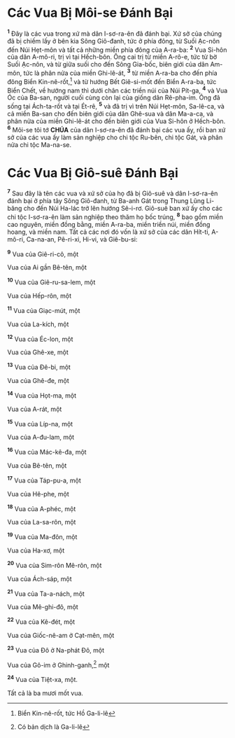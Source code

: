 # Các Vua Bị Môi-se Đánh Bại

<sup><b>1</b></sup> Đây là các vua trong xứ mà dân I-sơ-ra-ên đã đánh bại. Xứ sở của chúng đã bị chiếm lấy ở bên kia Sông Giô-đanh, tức ở phía đông, từ Suối Ạc-nôn đến Núi Hẹt-môn và tất cả những miền phía đông của A-ra-ba: <sup><b>2</b></sup> Vua Si-hôn của dân A-mô-ri, trị vì tại Hếch-bôn. Ông cai trị từ miền A-rô-e, tức từ bờ Suối Ạc-nôn, và từ giữa suối cho đến Sông Gia-bốc, biên giới của dân Am-môn, tức là phân nửa của miền Ghi-lê-át, <sup><b>3</b></sup> từ miền A-ra-ba cho đến phía đông Biển Kin-nê-rốt,[^1-c2143602-1542-44da-9f14-a97030c82ee5] và từ hướng Bết Giê-si-mốt đến Biển A-ra-ba, tức Biển Chết, về hướng nam thì dưới chân các triền núi của Núi Pít-ga, <sup><b>4</b></sup> và Vua Óc của Ba-san, người cuối cùng còn lại của giống dân Rê-pha-im. Ông đã sống tại Ách-ta-rốt và tại Ét-rê, <sup><b>5</b></sup> và đã trị vì trên Núi Hẹt-môn, Sa-lê-ca, và cả miền Ba-san cho đến biên giới của dân Ghê-sua và dân Ma-a-ca, và phân nửa của miền Ghi-lê-át cho đến biên giới của Vua Si-hôn ở Hếch-bôn. <sup><b>6</b></sup> Môi-se tôi tớ **CHÚA** của dân I-sơ-ra-ên đã đánh bại các vua ấy, rồi ban xứ sở của các vua ấy làm sản nghiệp cho chi tộc Ru-bên, chi tộc Gát, và phân nửa chi tộc Ma-na-se.

# Các Vua Bị Giô-suê Đánh Bại

<sup><b>7</b></sup> Sau đây là tên các vua và xứ sở của họ đã bị Giô-suê và dân I-sơ-ra-ên đánh bại ở phía tây Sông Giô-đanh, từ Ba-anh Gát trong Thung Lũng Li-băng cho đến Núi Ha-lác trở lên hướng Sê-i-rơ. Giô-suê ban xứ ấy cho các chi tộc I-sơ-ra-ên làm sản nghiệp theo thăm họ bốc trúng, <sup><b>8</b></sup> bao gồm miền cao nguyên, miền đồng bằng, miền A-ra-ba, miền triền núi, miền đồng hoang, và miền nam. Tất cả các nơi đó vốn là xứ sở của các dân Hít-ti, A-mô-ri, Ca-na-an, Pê-ri-xi, Hi-vi, và Giê-bu-si:

<sup><b>9</b></sup> Vua của Giê-ri-cô, một

Vua của Ai gần Bê-tên, một

<sup><b>10</b></sup> Vua của Giê-ru-sa-lem, một

Vua của Hếp-rôn, một

<sup><b>11</b></sup> Vua của Giạc-mút, một

Vua của La-kích, một

<sup><b>12</b></sup> Vua của Éc-lon, một

Vua của Ghê-xe, một

<sup><b>13</b></sup> Vua của Đê-bi, một

Vua của Ghê-đe, một

<sup><b>14</b></sup> Vua của Họt-ma, một

Vua của A-rát, một

<sup><b>15</b></sup> Vua của Líp-na, một

Vua của A-đu-lam, một

<sup><b>16</b></sup> Vua của Mác-kê-đa, một

Vua của Bê-tên, một

<sup><b>17</b></sup> Vua của Táp-pu-a, một

Vua của Hê-phe, một

<sup><b>18</b></sup> Vua của A-phéc, một

Vua của La-sa-rôn, một

<sup><b>19</b></sup> Vua của Ma-đôn, một

Vua của Ha-xơ, một

<sup><b>20</b></sup> Vua của Sim-rôn Mê-rôn, một

Vua của Ách-sáp, một

<sup><b>21</b></sup> Vua của Ta-a-nách, một

Vua của Mê-ghi-đô, một

<sup><b>22</b></sup> Vua của Kê-đét, một

Vua của Giốc-nê-am ở Cạt-mên, một

<sup><b>23</b></sup> Vua của Đô ở Na-phát Đô, một

Vua của Gô-im ở Ghinh-ganh,[^2-c2143602-1542-44da-9f14-a97030c82ee5] một

<sup><b>24</b></sup> Vua của Tiệt-xa, một.

Tất cả là ba mươi mốt vua.

[^1-c2143602-1542-44da-9f14-a97030c82ee5]: Biển Kin-nê-rốt, tức Hồ Ga-li-lê

[^2-c2143602-1542-44da-9f14-a97030c82ee5]: Có bản dịch là Ga-li-lê
